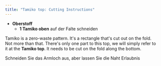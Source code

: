 ```yaml
---
title: "Tamiko top: Cutting Instructions"
---
```


- **Oberstoff**
  - **1 Tamiko oben** auf der Falte schneiden

Tamiko is a zero-waste pattern. It's a rectangle that's cut out on the fold. Not more than that. There's only one part to this top, we will simply refer to it at the **Tamiko top**. It needs to be cut on the fold along the bottom.

<Note>

Schneiden Sie das Armloch aus, aber lassen Sie die Naht Erlaubnis

</Note>
